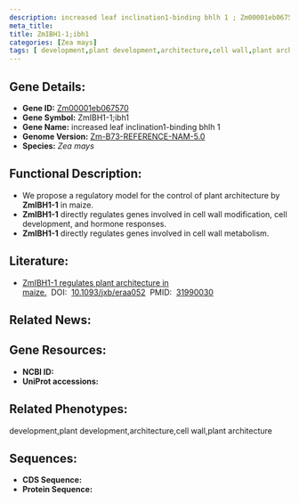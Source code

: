 ```yaml
---
description: increased leaf inclination1-binding bhlh 1 ; Zm00001eb067570 ; Zea mays
meta_title:
title: ZmIBH1-1;ibh1
categories: [Zea mays]
tags: [ development,plant development,architecture,cell wall,plant architecture ]
---
```


## Gene Details:
- **Gene ID:**	[Zm00001eb067570]()
- **Gene Symbol:** ZmIBH1-1;ibh1
- **Gene Name:** increased leaf inclination1-binding bhlh 1
- **Genome Version:** [Zm-B73-REFERENCE-NAM-5.0]()
- **Species:** *Zea mays*

## Functional Description:
   - We propose a regulatory model for the control of plant architecture by **ZmIBH1-1** in maize.
   - **ZmIBH1-1** directly regulates genes involved in cell wall modification, cell development, and hormone responses.
   - **ZmIBH1-1** directly regulates genes involved in cell wall metabolism.

## Literature:
   - [ZmIBH1-1 regulates plant architecture in maize.]( https://academic.oup.com/jxb/article/71/10/2943/5716501?login=true)&nbsp;&nbsp;DOI:&nbsp;&nbsp;[10.1093/jxb/eraa052](https://academic.oup.com/jxb/article/71/10/2943/5716501?login=true)&nbsp;&nbsp;PMID:&nbsp;&nbsp;[31990030](https://pubmed.ncbi.nlm.nih.gov/31990030/)

## Related News:

## Gene Resources:
- **NCBI ID:** [](https://www.ncbi.nlm.nih.gov/gene/?term=)
- **UniProt accessions:** [](https://www.uniprot.org/uniprotkb//entry)

## Related Phenotypes:
development,plant development,architecture,cell wall,plant architecture

## Sequences:
- **CDS Sequence:**
- **Protein Sequence:**
